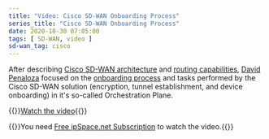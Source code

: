 ```yaml
---
title: "Video: Cisco SD-WAN Onboarding Process"
series_title: "Cisco SD-WAN Onboarding Process"
date: 2020-10-30 07:05:00
tags: [ SD-WAN, video ]
sd-wan_tag: cisco
---
```

After describing [Cisco SD-WAN architecture](/2020/05/video-cisco-sdwan-architecture.html) and [routing capabilities](/2020/09/video-cisco-sdwan-routing-goodness.html), [David Penaloza](https://www.ipspace.net/Author:David_Pe%C3%B1aloza_Seijas) focused on the [onboarding process](https://my.ipspace.net/bin/get/CiscoSDWAN/5%20-%20Onboarding%20Process.mp4?doccode=CiscoSDWAN) and tasks performed by the Cisco SD-WAN solution (encryption, tunnel establishment, and device onboarding) in it's so-called Orchestration Plane.

{{<jump>}}[Watch the video](https://my.ipspace.net/bin/get/CiscoSDWAN/5%20-%20Onboarding%20Process.mp4?doccode=CiscoSDWAN){{</jump>}}

{{<note info>}}You need [Free ipSpace.net Subscription](https://www.ipspace.net/Subscription/Free) to watch the video.{{</note>}}
